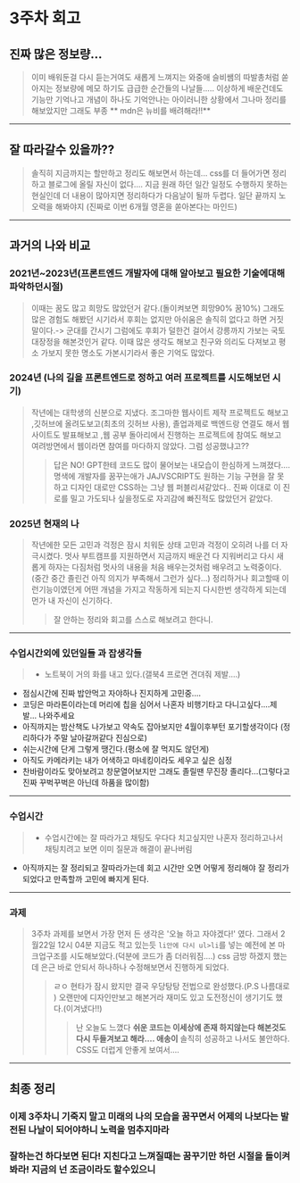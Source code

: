 <!-- 여기에 회고 내용을 작성해주세요 -->

# 3주차 회고

## 진짜 많은 정보량...

> 이미 배워둔걸 다시 듣는거여도 새롭게 느껴지는 와중애 슬비쌤의
> 따발총처럼 쏟아지는 정보량에 메모 하기도 급급한 순간들의 나날들.....
> 이상하게 배운건데도 기능만 기억나고 개념이 하나도 기억안나는 아이러니한 상황에서 그나마 정리를 해보았지만 그래도 부종
> ** mdn은 뉴비를 배려해라!!**

---

## 잘 따라갈수 있을까??

> 솔직히 지금까지는 할만하고 정리도 해보면서 하는데...
> css를 더 들어가면 정리하고 블로그에 올릴 자신이 없다....
> 지금 원래 하던 일간 일정도 수행하지 못하는 현실인데 더 내용이 많아지면 정리하다가 다음날이 될까 두렵다.
> 일단 끝까지 노오력을 해봐야지 (진짜로 이번 6개월 영혼을 쏟아본다는 마인드)

---

## 과거의 나와 비교

### 2021년~2023년(프론트엔드 개발자에 대해 알아보고 필요한 기술에대해 파악하던시절)

> 이때는 꿈도 많고 희망도 많았던거 같다.(돌이켜보면 희망90% 꿈10%)
> 그래도 많은 경험도 해봤던 시기라서 후회는 없지만 아쉬움은 솔직히 없다고 하면 거짓말이다.-> 군대를 간시기
> 그럼에도 후회가 덜한건 걸어서 강릉까지 가보는 국토대장정을 해본것인거 같다.
> 이때 많은 생각도 해보고 친구와 의리도 다져보고 평소 가보지 못한 명소도 가본시기라서 좋은 기억도 많았다.

### 2024년 (나의 길을 프론트엔드로 정하고 여러 프로젝트를 시도해보던 시기)

> 작년에는 대학생의 신분으로 지냈다.
> 조그마한 웹사이트 제작 프로젝트도 해보고 ,깃허브에 올려도보고(최초의 깃허브 사용), 졸업과제로 백엔드랑 연결도 해서 웹사이트도 발표해보고 ,웹 공부 돌아리에서 진행하는 프로젝트에 참여도 해보고 여려방면에서 웹이라면 참여를 마다하지 않았다.
> 그럼 성공했냐고??
>
> > 답은 NO! GPT한테 코드도 많이 물어보는 내모습이 한심하게 느껴졌다.... 명색에 개발자를 꿈꾸는애가 JAJVSCRIPT도 원하는 기능 구현을 잘 못하고 디자인 대로만 CSS하는 그냥 웹 퍼블리셔같았다.. 진짜 이대로 이 진로를 밀고 가도되나 싶을정도로 자괴감에 빠진적도 많았던거 같았다.

### 2025년 현재의 나

> 작년에한 모든 고민과 걱정은 잠시 치워둔 상태
> 고민과 걱정이 오히려 나를 더 자극시켰다. 멋사 부트캠프를 지원하면서 지금까지 배운건 다 지워버리고 다시 새롭게 하자는 다짐처럼 멋사의 내용을 처음 배우는것처럼 배우려고 노력중이다.(중간 중간 졸린건 아직 의지가 부족해서 그런가 싶다...)
> 정리하거나 회고할때 이런기능이였던게 어떤 개념을 가지고 작동하게 되는지 다시한번 생각하게 되는데 먼가 내 자신이 신기하다.
>
> > 잘 안하는 정리와 회고를 스스로 해보려고 한다니.

---

### 수업시간외에 있던일들 과 잡생각들

> - 노트북이 거의 화를 내고 있다.(갤북4 프로면 견뎌줘 제발....)

- 점심시간에 진짜 밥안먹고 자야하나 진지하게 고민중....
- 코딩은 마라톤이라는데 머리에 칩을 심어서 나혼자 비행기타고 다니고싶다....제발... 나와주세요
- 아직까지는 밤산책도 나가보고 약속도 잡아보지만 4월이후부턴 포기할생각이다 (정리하다가 주말 날아갈꺼같다 진심으로)
- 쉬는시간에 단게 그렇게 땡긴다.(평소에 잘 먹지도 않던게)
- 아직도 카메라키는 내가 어색하고 마네킹이라도 세우고 싶은 심정
- 찬바람이라도 맞아보려고 창문열어보지만 그래도 졸릴땐 무진장 졸리다...(그렇다고 진짜 꾸벅꾸벅은 아닌데 하품을 많이함)

---

### 수업시간

> - 수업시간에는 잘 따라가고 채팅도 우다다 치고싶지만 나혼자 정리하고나서 채팅치려고 보면 이미 질문과 해결이 끝나버림

- 아직까지는 잘 정리되고 잘따라가는데 회고 시간만 오면 어떻게 정리해야 잘 정리가 되었다고 만족할까 고민에 빠지게 된다.

---

### 과제

> 3주차 과제를 보면서 가장 먼저 든 생각은 '오늘 하고 자야겠다!' 였다.
> 그래서 2월22일 12시 04분 지금도 적고 있는듯
> `li안에 다시 ul>li`를 넣는 예전에 본 마크업구조를 시도해보았다.(덕분에 코드가 좀 더러워짐....)
> css 금방 하겠지 했는데 은근 바로 안되서 하나하나 수정해보면서 진행하게 되었다.
>
> > ㄹㅇ 현타가 잠시 왔지만 결국 우당탕탕 전법으로 완성했다.(P.S 나름대로 )
> > 오랜만에 디자인만보고 해본거라 재미도 있고 도전정신이 생기기도 했다.(이겨냈다!!)
> >
> > > 난 오늘도 느꼈다 **쉬운 코드는 이세상에 존재 하지않는다 해본것도 다시 두들겨보고 해라.... 애송이**
> > > 솔직히 성공하고 나서도 불안하다. CSS도 더럽게 안좋게 보여서....

---

## 최종 정리

### 이제 3주차니 기죽지 말고 미래의 나의 모습을 꿈꾸면서 어제의 나보다는 발전된 나날이 되어야하니 노력을 멈추지마라

### 잘하는건 하다보면 된다! 지친다고 느껴질때는 꿈꾸기만 하던 시절을 돌이켜봐라! 지금의 넌 조금이라도 할수있으니
